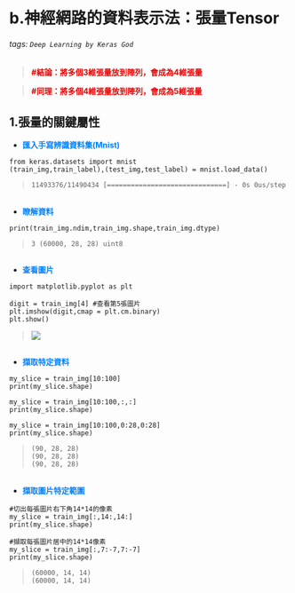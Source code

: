 # b.神經網路的資料表示法：張量Tensor

###### tags: `Deep Learning by Keras God`

> <font color="#EA0000" >**#結論：將多個3維張量放到陣列，會成為4維張量**</font>

> <font color="#EA0000" >**#同理：將多個4維張量放到陣列，會成為5維張量**</font>

## 1.張量的關鍵屬性

* <font color="#0080FF">**匯入手寫辨識資料集(Mnist)**</font>

```python=+
from keras.datasets import mnist
(train_img,train_label),(test_img,test_label) = mnist.load_data()
```

> ```11493376/11490434 [==============================] - 0s 0us/step```
##
* <font color="#0080FF">**瞭解資料**</font>

```python=+
print(train_img.ndim,train_img.shape,train_img.dtype)
```

> ```3 (60000, 28, 28) uint8```
##
* <font color="#0080FF">**查看圖片**</font>

```python=+
import matplotlib.pyplot as plt

digit = train_img[4] #查看第5張圖片
plt.imshow(digit,cmap = plt.cm.binary)
plt.show()
```

> ![](https://i.imgur.com/tjswIZj.png)

##
* <font color="#0080FF">**擷取特定資料**</font>

```python=+
my_slice = train_img[10:100]
print(my_slice.shape)

my_slice = train_img[10:100,:,:]
print(my_slice.shape)

my_slice = train_img[10:100,0:28,0:28]
print(my_slice.shape)
```

> ```(90, 28, 28)```</br>
> ```(90, 28, 28)```</br>
> ```(90, 28, 28)```

##
* <font color="#0080FF">**擷取圖片特定範圍**</font>

```python=+
#切出每張圖片右下角14*14的像素
my_slice = train_img[:,14:,14:]
print(my_slice.shape)

#擷取每張圖片居中的14*14像素
my_slice = train_img[:,7:-7,7:-7]
print(my_slice.shape)
```

> ```(60000, 14, 14)```</br>
> ```(60000, 14, 14)```